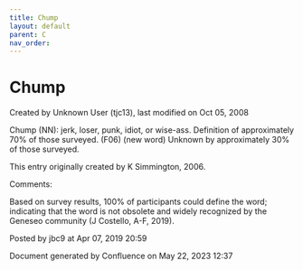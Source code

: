 ```yaml
---
title: Chump
layout: default
parent: C
nav_order:
---
```


# Chump

Created by  Unknown User (tjc13), last modified on Oct 05, 2008

Chump (NN): jerk, loser, punk, idiot, or wise-ass. Definition of approximately 70% of those surveyed. (F06) (new word) Unknown by approximately 30% of those surveyed.

This entry originally created by K Simmington, 2006.

Comments:

Based on survey results, 100% of participants could define the word; indicating that the word is not obsolete and widely recognized by the Geneseo community (J Costello, A-F, 2019).

Posted by jbc9 at Apr 07, 2019 20:59

Document generated by Confluence on May 22, 2023 12:37


